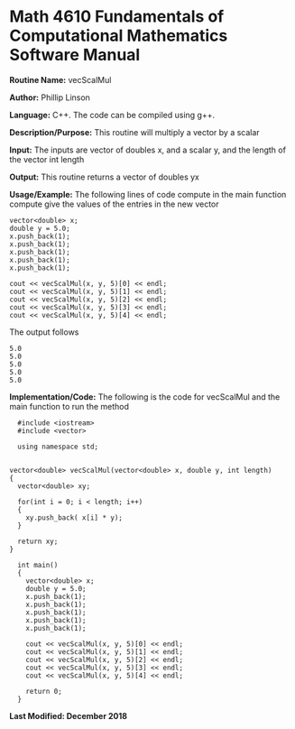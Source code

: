 # Math 4610 Fundamentals of Computational Mathematics Software Manual

**Routine Name:**           vecScalMul

**Author:** Phillip Linson

**Language:** C++. The code can be compiled using g++.

**Description/Purpose:** This routine will multiply a vector by a scalar

**Input:** The inputs are vector of doubles x, and a scalar y, and the length of the vector int length

**Output:** This routine returns a vector of doubles yx

**Usage/Example:** The following lines of code compute in the main function compute give the values of the entries in the new vector

    vector<double> x;
    double y = 5.0;	
    x.push_back(1);
    x.push_back(1);
    x.push_back(1);
    x.push_back(1);
    x.push_back(1);	

    cout << vecScalMul(x, y, 5)[0] << endl;
    cout << vecScalMul(x, y, 5)[1] << endl;
    cout << vecScalMul(x, y, 5)[2] << endl;
    cout << vecScalMul(x, y, 5)[3] << endl;
    cout << vecScalMul(x, y, 5)[4] << endl;
	
The output follows

    5.0
    5.0
    5.0
    5.0
    5.0

**Implementation/Code:** The following is the code for vecScalMul and the main function to run the method

	  #include <iostream>
	  #include <vector>

	  using namespace std;


    vector<double> vecScalMul(vector<double> x, double y, int length)
    {
      vector<double> xy;

      for(int i = 0; i < length; i++)
      {
        xy.push_back( x[i] * y);
      }

      return xy;
    }

	  int main()
	  {
	    vector<double> x;
	    double y = 5.0;
	    x.push_back(1);
	    x.push_back(1);
	    x.push_back(1);
	    x.push_back(1);
	    x.push_back(1);	

	    cout << vecScalMul(x, y, 5)[0] << endl;
	    cout << vecScalMul(x, y, 5)[1] << endl;
	    cout << vecScalMul(x, y, 5)[2] << endl;
	    cout << vecScalMul(x, y, 5)[3] << endl;
	    cout << vecScalMul(x, y, 5)[4] << endl;

	    return 0;
	  }

**Last Modified: December 2018**
